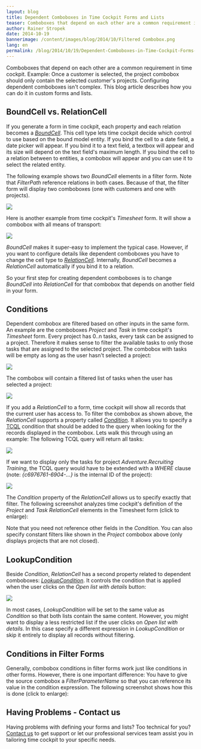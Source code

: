 ```yaml
---
layout: blog
title: Dependent Comboboxes in Time Cockpit Forms and Lists
teaser: Comboboxes that depend on each other are a common requirement in time cockpit. Example -  Once a customer is selected, the project combobox should only contain the selected customer's projects. Configuring dependent comboboxes isn't complex. This blog article describes how you can do it in custom forms and lists.
author: Rainer Stropek
date: 2014-10-19
bannerimage: /content/images/blog/2014/10/Filtered Combobox.png
lang: en
permalink: /blog/2014/10/19/Dependent-Comboboxes-in-Time-Cockpit-Forms-and-Lists
---
```


<p>Comboboxes that depend on each other are a common requirement in time cockpit. Example: Once a customer is selected, the project combobox should only contain the selected customer's projects. Configuring dependent comboboxes isn't complex. This blog article describes how you can do it in custom forms and lists.</p><h2>BoundCell vs. RelationCell</h2><p>If you generate a form in time cockpit, each property and each relation becomes a <a href="http://help.timecockpit.com/?topic=html/f8066acc-858f-6f42-927d-41c3d81de7de.htm" target="_blank"><em>BoundCell</em></a>. This cell type lets time cockpit decide which control to use based on the bound model entity. If you bind the cell to a date field, a date picker will appear. If you bind it to a text field, a textbox will appear and its size will depend on the text field's maximum length. If you bind the cell to a relation between to entities, a combobox will appear and you can use it to select the related entity.</p><p>The following example shows two <em>BoundCell</em> elements in a filter form. Note that <em>FilterPath</em> reference relations in both cases. Because of that, the filter form will display two comboboxes (one with customers and one with projects).</p><p>
  <img src="{{site.baseurl}}/content/images/blog/2014/10/BoundCell.png" />
</p><p>Here is another example from time cockpit's <em>Timesheet</em> form. It will show a combobox with all means of transport:</p><p>
  <img src="{{site.baseurl}}/content/images/blog/2014/10/BoundCell2.png" />
</p><p>
  <em>BoundCell</em> makes it super-easy to implement the typical case. However, if you want to configure details like dependent comboboxes you have to change the cell type to <a href="http://help.timecockpit.com/?topic=html/0bc0dca0-3146-0767-90a6-7b6eb5d4ee86.htm" target="_blank"><em>RelationCell</em></a>. Internally, <em>BoundCell</em> becomes a <em>RelationCell</em> automatically if you bind it to a relation.</p><p class="showcase">So your first step for creating dependent comboboxes is to change <em>BoundCell</em> into <em>RelationCell</em> for that combobox that depends on another field in your form.</p><h2>Conditions</h2><p>Dependent combobox are filtered based on other inputs in the same form. An example are the comboboxes <em>Project</em> and <em>Task</em> in time cockpit's <em>Timesheet</em> form. Every project has 0..n tasks, every task can be assigned to a project. Therefore it makes sense to filter the available tasks to only those tasks that are assigned to the selected project. The combobox with tasks will be empty as long as the user hasn't selected a project:</p><p>
  <img src="{{site.baseurl}}/content/images/blog/2014/10/EmptyCombobox.png" />
</p><p>The combobox will contain a filtered list of tasks when the user has selected a project:</p><p>
  <img src="{{site.baseurl}}/content/images/blog/2014/10/Filtered Combobox.png" />
</p><p>If you add a <em>RelationCell</em> to a form, time cockpit will show all records that the current user has access to. To filter the combobox as shown above, the <em>RelationCell</em> supports a property called <a href="http://help.timecockpit.com/?topic=html/2faf2106-d425-353f-4066-5072a25c81cf.htm" target="_blank"><em>Condition</em></a>. It allows you to specify a <a href="http://help.timecockpit.com/?topic=html/90177304-8489-4e9b-9c55-4e92533f3f9c.htm" target="_blank">TCQL</a> condition that should be added to the query when looking for the records displayed in the combobox. Lets walk this through using an example: The following TCQL query will return all tasks:</p><p>
  <img src="{{site.baseurl}}/content/images/blog/2014/10/AllTasksTcql.png" />
</p><p>If we want to display only the tasks for project <em>Adventure.Recruiting Training</em>, the TCQL query would have to be extended with a <em>WHERE</em> clause (note: <em>{c6976761-6904-...}</em> is the internal ID of the project):</p><p>
  <img src="{{site.baseurl}}/content/images/blog/2014/10/FilteredTasks.png" />
</p><p>The <em>Condition</em> property of the <em>RelationCell</em> allows us to specify exactly that filter. The following screenshot analyzes time cockpit's definition of the <em>Project</em> and <em>Task RelationCell</em> elements in the Timesheet form (click to enlarge):</p><function name="Composite.Media.ImageGallery.Slimbox2">
  <param name="MediaImage" value="MediaArchive:8b57d170-e0e5-4bcf-b60b-9869c1ef4f2f" />
  <param name="ThumbnailMaxWidth" value="800" />
  <param name="ThumbnailMaxHeight" value="800" />
  <param name="ImageMaxWidth" value="1280" />
  <param name="ImageMaxHeight" value="1024" />
</function><p class="showcase">Note that you need not reference other fields in the <em>Condition</em>. You can also specify constant filters like shown in the <em>Project</em> combobox above (only displays projects that are not closed).</p><h2>LookupCondition</h2><p>Beside <em>Condition</em>, <em>RelationCell</em> has a second property related to dependent comboboxes: <a href="http://help.timecockpit.com/?topic=html/76a72992-5a69-d274-506a-05a33cf14494.htm" target="_blank"><em>LookupCondition</em></a>. It controls the condition that is applied when the user clicks on the <em>Open list with details</em> button:</p><p>
  <img src="{{site.baseurl}}/content/images/blog/2014/10/ListDetails.png" />
</p><p>In most cases, <em>LookupCondition</em> will be set to the same value as <em>Condition</em> so that both lists contain the same content. However, you might want to display a less restricted list if the user clicks on <em>Open list with details</em>. In this case specify a different expression in <em>LookupCondition</em> or skip it entirely to display all records without filtering.</p><h2>Conditions in Filter Forms</h2><p>Generally, combobox conditions in filter forms work just like conditions in other forms. However, there is one important difference: You have to give the source combobox a <em>FilterParameterName</em> so that you can reference its value in the condition expression. The following screenshot shows how this is done (click to enlarge):</p><function name="Composite.Media.ImageGallery.Slimbox2">
  <param name="MediaImage" value="MediaArchive:b2f62bfe-c4d9-4fec-93a2-9e10b80752c7" />
  <param name="ThumbnailMaxWidth" value="800" />
  <param name="ThumbnailMaxHeight" value="800" />
  <param name="ImageMaxWidth" value="1280" />
  <param name="ImageMaxHeight" value="1024" />
</function><h2>Having Problems - Contact us</h2><p>Having problems with defining your forms and lists? Too technical for you? <a href="http://www.timecockpit.com/help-support/contact-us" target="_blank">Contact us</a> to get support or let our professional services team assist you in tailoring time cockpit to your specific needs.</p>